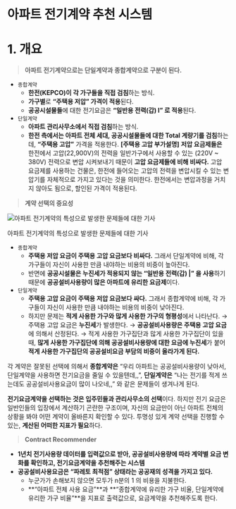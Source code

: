 # 아파트 전기계약 추천 시스템

# 1. 개요

> **아파트 전기계약으로는 단일계약과 종합계약으로 구분이 된다.**

- `종합계약`
  - **한전(KEPCO)이 각 가구들을 직접 검침**하는 방식.
  - **가구별**로 **“주택용 저압” 가격이 적용**된다.
  - **공공시설물들**에 대한 전기요금은 **“일반용 전력(갑) I” 로 적용**된다.
- `단일계약`
  - **아파트 관리사무소에서 직접 검침**하는 방식.
  - **한전 측에서는 아파트 전체 세대, 공공시설물들에 대한 Total 계량기를 검침**하는데, **“주택용 고압”** 가격을 적용한다.
    **[주택용 고압 부가설명]** **저압 요금제들은** 한전에서 고압(22,900V)의 전력을 일반가구에서 사용할 수 있는 (220V ~ 380V) 전력으로 변압 시켜보내기 때문이 **고압 요금제들에 비해 비싸다.**
    고압 요금제를 사용하는 건물은, 한전에 들어오는 고압의 전력을 변압시킬 수 있는 변압기를 자체적으로 가지고 있다는 것을 의미한다. 한전에서는 변압과정을 거치지 않아도 됨으로, 할인된 가격이 적용된다.

> **계약 선택의 중요성**

![아파트 전기계약의 특성으로 발생한 문제들에 대한 기사](https://user-images.githubusercontent.com/52296323/155925474-ee1c84f4-9cda-40b8-aeef-fbc15466c84d.png)

아파트 전기계약의 특성으로 발생한 문제들에 대한 기사

- `종합계약`
  - **주택용 저압 요금이 주택용 고압 요금보다 비싸다.** 그래서 단일계약에 비해, 각 가구들이 자신이 사용한 만큼 내야하는 비용의 비중이 높아진다.
  - 반면에 **공공시설물은 누진세가 적용되지 않는 “일반용 전력(갑) |” 을 사용**하기 때문에 **공공설비사용량이 많은 아파트에 유리한 요금제**이다.
- `단일계약`
  - **주택용 고압 요금이 주택용 저압 요금보다 싸다.** 그래서 종합계약에 비해, 각 가구들이 자신이 사용한 만큼 내야하는 비용의 비중이 낮아진다.
  - 하지만 문제는 **적게 사용한 가구와 많게 사용한 가구의 형평성**에서 나타난다.
    → 주택용 고압 요금은 **누진세**가 발생한다.
    → **공공설비사용량은 주택용 고압 요금**에 의해서 산정된다.
    → 적게 사용한 가구집단과 많게 사용한 가구집단이 있을 때, **많게 사용한 가구집단에 의해 공공설비사용량에 대한 요금에 누진세**가 붙어 **적게 사용한 가구집단의 공공설비요금 부담의 비중이 올라가게 된다.**

각 계약은 잘못된 선택에 의해서 **종합계약은** “우리 아파트는 공공설비사용량이 낮아서, 단일계약을 사용하면 전기요금을 줄일 수 있을텐데,,”, **단일계약은** “나는 전기를 적게 쓰는데도 공공설비사용요금이 많이 나오네,,” 와 같은 문제들이 생겨나게 된다.

**전기요금계약을 선택하는 것은 입주민들과 관리사무소의 선택**이다. 하지만 전기 요금은 일반인들의 입장에서 계산하기 곤란한 구조이며, 자신의 요금만이 아닌 아파트 전체의 상황을 봐야 어떤 계약이 올바른지 확인할 수 있다. 투명성 있게 계약 선택을 진행할 수 있는, **계산된 어떠한 지표가 필요**하다.

> **Contract Recommender**

- **1년치 전기사용량 데이터를 입력값으로 받아, 공공설비사용량에 따라 계약별 요금 변화를 확인하고, 전기요금계약을 추천해주는 시스템**
- **공공설비사용요금은 “파레토 최적점” 상태라는 공공재의 성격을 가지고 있다.**
  - 누군가가 손해보지 않으면 모두가 n분의 1 의 비용을 지불한다.
  - **“아파트 전체 사용 요금”**과 **“종합계약에 유리한 가구 비율, 단일계약에 유리한 가구 비율”**을 지표로 출력값으로, 요금계약을 추천해주도록 한다.
